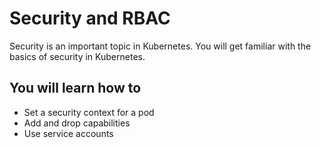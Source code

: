 # Security and RBAC

Security is an important topic in Kubernetes.
You will get familiar with the basics of security in Kubernetes.


## You will learn how to
- Set a security context for a pod
- Add and drop capabilities
- Use service accounts
